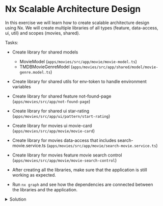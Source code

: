 # Nx Scalable Architecture Design

In this exercise we will learn how to create scalable architecture design using Nx. We will create multiple libraries of all types (feature, data-access, ui, util) and scopes (movies, shared).

Tasks:

- Create library for shared models
  - MovieModel (`apps/movies/src/app/movie/movie-model.ts`)
  - TMDBMovieGenreModel (`apps/movies/src/app/shared/model/movie-genre.model.ts`)
- Create library for shared utils for env-token to handle environment variables
- Create library for shared feature not-found-page (`apps/movies/src/app/not-found-page`)
- Create library for shared ui star-rating (`apps/movies/src/app/ui/pattern/start-rating`)
- Create library for movies ui movie-card (`apps/movies/src/app/movie/movie-card`)
- Create library for movies data-access that includes search-movie.service.ts (`apps/movies/src/app/movie/search-movie.service.ts`)
- Create library for movies feature movie search control (`apps/movies/src/app/movie/movie-search-control`)

- After creating all the libraries, make sure that the application is still working as expected.
- Run `nx graph` and see how the dependencies are connected between the libraries and the application.


<details>
  <summary>Solution</summary>

### Create library for shared utils for env-token to handle environment variables

```bash
npx nx generate @nrwl/angular:lib --name=util-env-token --directory=libs/shared --no-interactive
```

- Remove the component and spec file that was generated by default

```bash
rm -rf libs/shared/util-env-token/src/lib/shared-util-env-token
```

- Move the `env-token.ts` file from `apps/movies/src/app/shared/util` to `libs/shared/util-env-token/src/lib`. 
- Export the `env-token.ts` file from `index.ts`.
- Replace all broken imports with the new path `shared/util-env-token`.

### Create library for shared feature not-found-page

```bash
npx nx generate @nx/angular:library --name=feature-not-found-page --directory=libs/shared --no-interactive
```

- Remove the component and spec file that was generated by default

```bash
rm -rf libs/shared/feature-not-found-page/src/lib/shared-feature-not-found-page
```

- Move the `not-found-page` folder from `apps/movies/src/app` to `libs/shared/feature-not-found-page/src/lib`.
- Export the `not-found-page` folder from `index.ts`.
- Replace all broken imports with the new path `shared/feature-not-found-page`.

### Create library for shared models

```bash
npx nx generate @nx/angular:library --name=models --directory=libs/shared --no-interactive
```

- Remove the component and spec file that was generated by default

```bash
rm -rf libs/shared/models/src/lib/shared-models
```

- Move the `movie-model.ts` (`apps/movies/src/app/movie/movie-model.ts`) and `movie-genre.model.ts` (`apps/movies/src/app/shared/model/movie-genre.model.ts`) files  to `libs/shared/models/src/lib`.
- Export the `movie-model.ts` and `movie-genre.model.ts` files from `index.ts`.
- Replace all broken imports with the new path `shared/models`.

### Create library for shared ui star-rating

```bash
npx nx generate @nx/angular:library --name=ui-star-rating --directory=libs/shared --no-interactive
```

- Remove the component and spec file that was generated by default

```bash
rm -rf libs/shared/ui-star-rating/src/lib/shared-ui-star-rating
```

- Move the `star-rating` folder from `apps/movies/src/app/ui/pattern` to `libs/shared/ui-star-rating/src/lib`.
- Export the `star-rating` folder from `index.ts`.
- Replace all broken imports with the new path `shared/ui-star-rating`.

### Create library for movies ui movie-card

```bash
npx nx generate @nx/angular:library --name=ui-movie-card --directory=libs/movies --no-interactive
```

- Remove the component and spec file that was generated by default

```bash
rm -rf libs/movies/ui-movie-card/src/lib/movies-ui-movie-card
```

- Move the `movie-card` folder from `apps/movies/src/app/movie` to `libs/movies/ui-movie-card/src/lib`.
- Export the `movie-card` folder from `index.ts`.
- Replace all broken imports with the new path `movies/ui-movie-card`.

### Create library for movies data-access that includes search-movie.service.ts

```bash
npx nx generate @nx/angular:library --name=data-access-movies --directory=libs/movies --no-interactive
```

- Remove the component and spec file that was generated by default

```bash
rm -rf libs/movies/data-access-movies/src/lib/movies-data-access-movies
```

- Move the `search-movie.service.ts` file from `apps/movies/src/app/movie` to `libs/movies/data-access-movies/src/lib`.
- Export the `search-movie.service.ts` file from `index.ts`.
- Replace all broken imports with the new path `movies/data-access-movies`.

### Create library for movies feature movie search control

```bash
npx nx generate @nx/angular:library --name=feature-movie-search-control --directory=libs/movies --no-interactive
```

- Remove the component and spec file that was generated by default

```bash
rm -rf libs/movies/feature-movie-search-control/src/lib/movies-feature-movie-search-control
```

- Move the `movie-search-control` folder from `apps/movies/src/app/movie` to `libs/movies/feature-movie-search-control/src/lib`.
- Export the `movie-search-control` folder from `index.ts`.
- Replace all broken imports with the new path `movies/feature-movie-search-control`.

</details>
